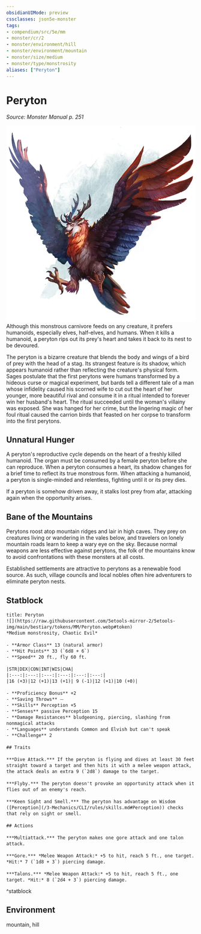 ```yaml
---
obsidianUIMode: preview
cssclasses: json5e-monster
tags:
- compendium/src/5e/mm
- monster/cr/2
- monster/environment/hill
- monster/environment/mountain
- monster/size/medium
- monster/type/monstrosity
aliases: ["Peryton"]
---
```

# Peryton
*Source: Monster Manual p. 251*  

![](https://raw.githubusercontent.com/5etools-mirror-2/5etools-img/main/bestiary/MM/Peryton.webp#right)  
Although this monstrous carnivore feeds on any creature, it prefers humanoids, especially elves, half-elves, and humans. When it kills a humanoid, a peryton rips out its prey's heart and takes it back to its nest to be devoured.

The peryton is a bizarre creature that blends the body and wings of a bird of prey with the head of a stag. Its strangest feature is its shadow, which appears humanoid rather than reflecting the creature's physical form. Sages postulate that the first perytons were humans transformed by a hideous curse or magical experiment, but bards tell a different tale of a man whose infidelity caused his scorned wife to cut out the heart of her younger, more beautiful rival and consume it in a ritual intended to forever win her husband's heart. The ritual succeeded until the woman's villainy was exposed. She was hanged for her crime, but the lingering magic of her foul ritual caused the carrion birds that feasted on her corpse to transform into the first perytons.

## Unnatural Hunger

A peryton's reproductive cycle depends on the heart of a freshly killed humanoid. The organ must be consumed by a female peryton before she can reproduce. When a peryton consumes a heart, its shadow changes for a brief time to reflect its true monstrous form. When attacking a humanoid, a peryton is single-minded and relentless, fighting until it or its prey dies.

If a peryton is somehow driven away, it stalks lost prey from afar, attacking again when the opportunity arises.

## Bane of the Mountains

Perytons roost atop mountain ridges and lair in high caves. They prey on creatures living or wandering in the vales below, and travelers on lonely mountain roads learn to keep a wary eye on the sky. Because normal weapons are less effective against perytons, the folk of the mountains know to avoid confrontations with these monsters at all costs.

Established settlements are attractive to perytons as a renewable food source. As such, village councils and local nobles often hire adventurers to eliminate peryton nests.


## Statblock

```ad-statblock
title: Peryton
![](https://raw.githubusercontent.com/5etools-mirror-2/5etools-img/main/bestiary/tokens/MM/Peryton.webp#token)
*Medium monstrosity, Chaotic Evil*

- **Armor Class** 13 (natural armor)
- **Hit Points** 33 (`6d8 + 6`) 
- **Speed** 20 ft., fly 60 ft.

|STR|DEX|CON|INT|WIS|CHA|
|:---:|:---:|:---:|:---:|:---:|:---:|
|16 (+3)|12 (+1)|13 (+1)| 9 (-1)|12 (+1)|10 (+0)|

- **Proficiency Bonus** +2
- **Saving Throws** ⏤
- **Skills** Perception +5
- **Senses** passive Perception 15
- **Damage Resistances** bludgeoning, piercing, slashing from nonmagical attacks
- **Languages** understands Common and Elvish but can't speak
- **Challenge** 2

## Traits

***Dive Attack.*** If the peryton is flying and dives at least 30 feet straight toward a target and then hits it with a melee weapon attack, the attack deals an extra 9 (`2d8`) damage to the target.

***Flyby.*** The peryton doesn't provoke an opportunity attack when it flies out of an enemy's reach.

***Keen Sight and Smell.*** The peryton has advantage on Wisdom ([Perception](/3-Mechanics/CLI/rules/skills.md#Perception)) checks that rely on sight or smell.

## Actions

***Multiattack.*** The peryton makes one gore attack and one talon attack.

***Gore.*** *Melee Weapon Attack:* +5 to hit, reach 5 ft., one target. *Hit:* 7 (`1d8 + 3`) piercing damage.

***Talons.*** *Melee Weapon Attack:* +5 to hit, reach 5 ft., one target. *Hit:* 8 (`2d4 + 3`) piercing damage.
```
^statblock

## Environment

mountain, hill